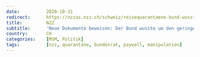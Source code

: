 ```yaml
---
date:          2020-10-31
redirect:      https://nzzas.nzz.ch/schweiz/reisequarantaene-bund-wusste-um-geringen-effekt-ld.1584652
title:         NZZ
subtitle:      'Neue Dokumente beweisen: Der Bund wusste um den geringen Effekt der Reisequarantäne'
country:       CH
categories:    [MSM, Politik]
tags:          [nzz, quarantäne, bundesrat, paywall, manipulation]
---
```

